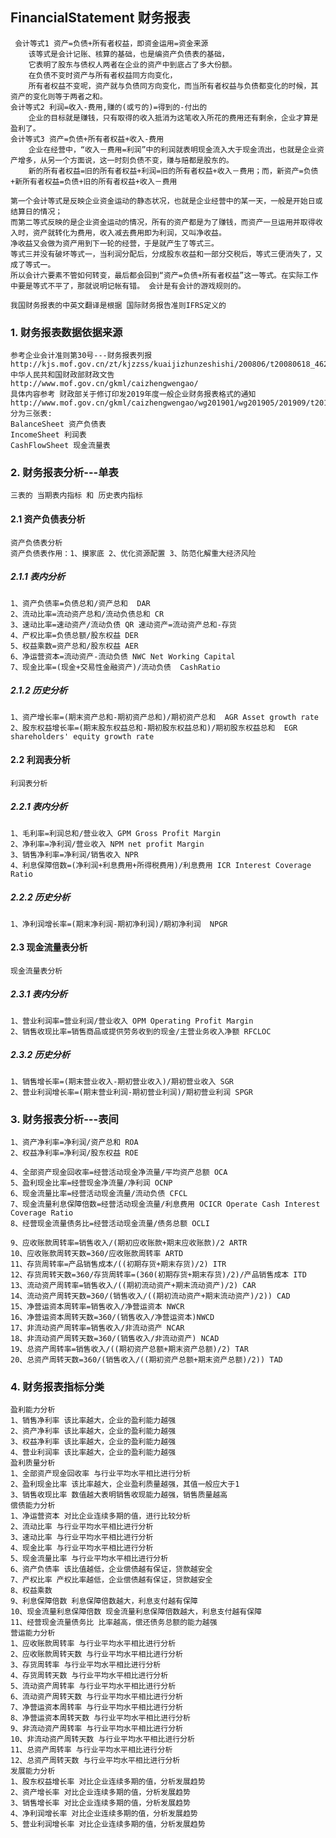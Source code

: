 ## FinancialStatement 财务报表

     会计等式1 资产=负债+所有者权益，即资金运用=资金来源
        该等式是会计记账、核算的基础，也是编资产负债表的基础，
        它表明了股东与债权人两者在企业的资产中到底占了多大份额。
        在负债不变时资产与所有者权益同方向变化，
        所有者权益不变呢，资产就与负债同方向变化，而当所有者权益与负债都变化的时候，其资产的变化则等于两者之和。
    会计等式2 利润=收入-费用,赚的(或亏的)=得到的-付出的
        企业的目标就是赚钱，只有取得的收入抵消为这笔收入所花的费用还有剩余，企业才算是盈利了。
    会计等式3 资产=负债+所有者权益+收入-费用
        企业在经营中，“收入－费用=利润”中的利润就表明现金流入大于现金流出，也就是企业资产增多，从另一个方面说，这一时刻负债不变，赚与赔都是股东的。
        新的所有者权益=旧的所有者权益+利润=旧的所有者权益+收入－费用；而，新资产=负债+新所有者权益=负债+旧的所有者权益+收入－费用
    
    第一个会计等式是反映企业资金运动的静态状况，也就是企业经营中的某一天，一般是开始日或结算日的情况；
    而第二等式反映的是企业资金运动的情况，所有的资产都是为了赚钱，而资产一旦运用并取得收入时，资产就转化为费用，收入减去费用即为利润，又叫净收益。
    净收益又会做为资产用到下一轮的经营，于是就产生了等式三。
    等式三并没有破坏等式一，当利润分配后，分成股东收益和一部分交税后，等式三便消失了，又成了等式一。
    所以会计六要素不管如何转变，最后都会回到“资产=负债+所有者权益”这一等式。在实际工作中要是等式不平了，那就说明记帐有错。 会计是有会计的游戏规则的。
    
    我国财务报表的中英文翻译是根据 国际财务报告准则IFRS定义的
### 1. 财务报表数据依据来源

    参考企业会计准则第30号---财务报表列报 
    http://kjs.mof.gov.cn/zt/kjzzss/kuaijizhunzeshishi/200806/t20080618_46218.htm
    中华人民共和国财政部财政文告
    http://www.mof.gov.cn/gkml/caizhengwengao/
    具体内容参考 财政部关于修订印发2019年度一般企业财务报表格式的通知
    http://www.mof.gov.cn/gkml/caizhengwengao/wg201901/wg201905/201909/t20190912_3385305.htm
    分为三张表:
    BalanceSheet 资产负债表
    IncomeSheet 利润表
    CashFlowSheet 现金流量表

### 2. 财务报表分析---单表

    三表的 当期表内指标 和 历史表内指标 

#### 2.1 资产负债表分析

    资产负债表分析
    资产负债表作用：1、摸家底 2、优化资源配置 3、防范化解重大经济风险

##### 2.1.1 表内分析

    1、资产负债率=负债总和/资产总和  DAR
    2、流动比率=流动资产总和/流动负债总和 CR
    3、速动比率=速动资产/流动负债 QR 速动资产=流动资产总和-存货
    4、产权比率=负债总额/股东权益 DER
    5、权益乘数=资产总和/股东权益 AER
    6、净运营资本=流动资产-流动负债 NWC Net Working Capital
    7、现金比率=(现金+交易性金融资产)/流动负债  CashRatio

##### 2.1.2 历史分析

    1、资产增长率=(期末资产总和-期初资产总和)/期初资产总和  AGR Asset growth rate
    2、股东权益增长率=(期末股东权益总和-期初股东权益总和)/期初股东权益总和  EGR shareholders' equity growth rate

#### 2.2 利润表分析

    利润表分析

##### 2.2.1 表内分析

    1、毛利率=利润总和/营业收入 GPM Gross Profit Margin
    2、净利率=净利润/营业收入 NPM net profit Margin
    3、销售净利率=净利润/销售收入 NPR
    4、利息保障倍数=(净利润+利息费用+所得税费用)/利息费用 ICR Interest Coverage Ratio

##### 2.2.2 历史分析

    1、净利润增长率=(期末净利润-期初净利润)/期初净利润  NPGR

#### 2.3 现金流量表分析

    现金流量表分析

##### 2.3.1 表内分析

    1、营业利润率=营业利润/营业收入 OPM Operating Profit Margin
    2、销售收现比率=销售商品或提供劳务收到的现金/主营业务收入净额 RFCLOC

##### 2.3.2 历史分析

    1、销售增长率=(期末营业收入-期初营业收入)/期初营业收入 SGR
    2、营业利润增长率=(期末营业利润-期初营业利润)/期初营业利润 SPGR

### 3. 财务报表分析---表间

    1、资产净利率=净利润/资产总和 ROA
    2、权益净利率=净利润/股东权益 ROE

    4、全部资产现金回收率=经营活动现金净流量/平均资产总额 OCA
    5、盈利现金比率=经营现金净流量/净利润 OCNP
    6、现金流量比率=经营活动现金流量/流动负债 CFCL
    7、现金流量利息保障倍数=经营活动现金流量/利息费用 OCICR Operate Cash Interest Coverage Ratio
    8、经营现金流量债务比=经营活动现金流量/债务总额 OCLI

    9、应收账款周转率=销售收入/(期初应收账款+期末应收账款)/2 ARTR
    10、应收账款周转天数=360/应收账款周转率 ARTD
    11、存货周转率=产品销售成本/((初期存货+期末存货)/2) ITR
    12、存货周转天数=360/存货周转率=(360(初期存货+期末存货)/2)/产品销售成本 ITD
    13、流动资产周转率=销售收入/((期初流动资产+期末流动资产)/2) CAR
    14、流动资产周转天数=360/(销售收入/((期初流动资产+期末流动资产)/2)) CAD
    15、净营运资本周转率=销售收入/净营运资本 NWCR
    16、净营运资本周转天数=360/(销售收入/净营运资本)NWCD
    17、非流动资产周转率=销售收入/非流动资产 NCAR
    18、非流动资产周转天数=360/(销售收入/非流动资产) NCAD
    19、总资产周转率=销售收入/((期初资产总额+期末资产总额)/2) TAR
    20、总资产周转天数=360/(销售收入/((期初资产总额+期末资产总额)/2)) TAD

### 4. 财务报表指标分类

    盈利能力分析
    1、销售净利率 该比率越大，企业的盈利能力越强
    2、资产净利率 该比率越大，企业的盈利能力越强
    3、权益净利率 该比率越大，企业的盈利能力越强
    4、营业利润率 该比率越大，企业的盈利能力越强
    盈利质量分析
    1、全部资产现金回收率 与行业平均水平相比进行分析
    2、盈利现金比率 该比率越大，企业盈利质量越强，其值一般应大于1
    3、销售收现比率 数值越大表明销售收现能力越强，销售质量越高
    偿债能力分析
    1、净运营资本 对比企业连续多期的值，进行比较分析
    2、流动比率 与行业平均水平相比进行分析
    3、速动比率 与行业平均水平相比进行分析
    4、现金比率 与行业平均水平相比进行分析
    5、现金流量比率 与行业平均水平相比进行分析
    6、资产负债率 该比值越低，企业偿债越有保证，贷款越安全
    7、产权比率 产权比率越低，企业偿债越有保证，贷款越安全
    8、权益乘数
    9、利息保障倍数 利息保障倍数越大，利息支付越有保障
    10、现金流量利息保障倍数 现金流量利息保障倍数越大，利息支付越有保障
    11、经营现金流量债务比 比率越高，偿还债务总额的能力越强
    营运能力分析
    1、应收账款周转率 与行业平均水平相比进行分析
    2、应收账款周转天数 与行业平均水平相比进行分析
    3、存货周转率 与行业平均水平相比进行分析
    4、存货周转天数 与行业平均水平相比进行分析
    5、流动资产周转率 与行业平均水平相比进行分析
    6、流动资产周转天数 与行业平均水平相比进行分析
    7、净营运资本周转率 与行业平均水平相比进行分析
    8、净营运资本周转天数 与行业平均水平相比进行分析
    9、非流动资产周转率 与行业平均水平相比进行分析
    10、非流动资产周转天数 与行业平均水平相比进行分析
    11、总资产周转率 与行业平均水平相比进行分析
    12、总资产周转天数 与行业平均水平相比进行分析
    发展能力分析
    1、股东权益增长率 对比企业连续多期的值，分析发展趋势
    2、资产增长率 对比企业连续多期的值，分析发展趋势
    3、销售增长率 对比企业连续多期的值，分析发展趋势
    4、净利润增长率 对比企业连续多期的值，分析发展趋势
    5、营业利润增长率 对比企业连续多期的值，分析发展趋势